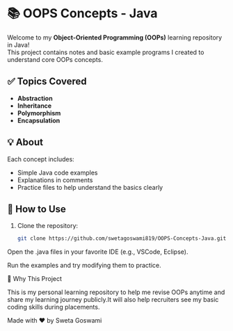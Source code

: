 # 📚 OOPS Concepts - Java

Welcome to my **Object-Oriented Programming (OOPs)** learning repository in Java!  
This project contains notes and basic example programs I created to understand core OOPs concepts.

## ✅ Topics Covered

- **Abstraction**  
- **Inheritance**  
- **Polymorphism**  
- **Encapsulation**

## 💡 About

Each concept includes:
- Simple Java code examples  
- Explanations in comments  
- Practice files to help understand the basics clearly

## 🚀 How to Use

1. Clone the repository:
   ```bash
   git clone https://github.com/swetagoswami819/OOPS-Concepts-Java.git

Open the .java files in your favorite IDE (e.g., VSCode, Eclipse).

Run the examples and try modifying them to practice.

📖 Why This Project

This is my personal learning repository to help me revise OOPs anytime and share my learning journey publicly.It will also help recruiters see my basic coding skills during placements.

Made with ❤️ by Sweta Goswami




